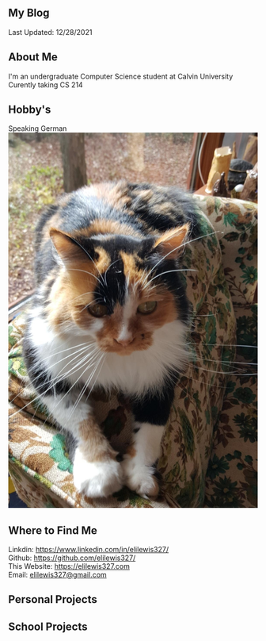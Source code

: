 ## My Blog 
Last Updated: 12/28/2021

## About Me

  I'm an undergraduate Computer Science student at Calvin University <br />
  Curently taking CS 214 <br />

## Hobby's
  
  Speaking German
  <img src="./cat.jpg"> </img>
  
## Where to Find Me
  
  Linkdin: https://www.linkedin.com/in/elilewis327/ <br />
  Github: https://github.com/elilewis327/ <br />
  This Website: https://elilewis327.com <br />
  Email: elilewis327@gmail.com <br />
  
## Personal Projects


## School Projects
